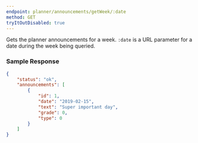 ```yaml
---
endpoint: planner/announcements/getWeek/:date
method: GET
tryItOutDisabled: true
---
```


Gets the planner announcements for a week. `:date` is a URL parameter for a date during the week being queried.

### Sample Response

```json
{
	"status": "ok",
	"announcements": [
		{
			"id": 1,
			"date": "2019-02-15",
			"text": "Super important day",
			"grade": 0,
			"type": 0
		}
	]
}
```